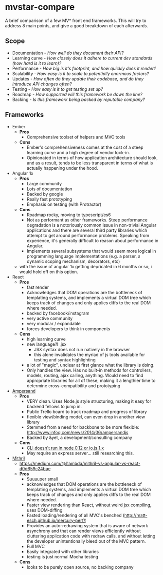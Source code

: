 # mvstar-compare

A brief comparison of a few MV* front end frameworks. This will try to address 8 main points, and give a good breakdown of each afterwards.

## Scope

* Documentation - *How well do they document their API?*
* Learning curve - *How closely does it adhere to current dev standards (how hard is it to learn)?*
* Performance - *How big is it's footprint, and how quickly does it render?*
* Scalability - *How easy is it to scale to potentially enormous factors?*
* Updates - *How often do they update their codebase, and do they introduce API changes often?*
* Testing - *How easy is it to get testing set up?*
* Roadmap - *How supported will this framework be down the line?*
* Backing - *Is this framework being backed by reputable company?*

## Frameworks

* Ember
	* **Pros**
		* Comprehensive toolset of helpers and MVC tools
	* **Cons**
		* Ember's comprehensiveness comes at the cost of a steep learning curve and a high degree of vendor lock-in.
		* Opinionated in terms of how application architecture should look, and as a result, tends to be less transparent in terms of what is actually happening under the hood.
* Angular 1x
	* **Pros**
		* Large community
		* Lots of documentation
		* Backed by google
		* Really fast prototyping
		* Emphasis on testing (with Protractor)
	* **Cons**
		* Roadmap rocky, moving to typescript/es6
		* Not as performant as other frameworks. Steep performance degradation is a notoriously common issue in non-trivial Angular applications and there are several third party libraries which attempt to get around performance problems. Speaking from experience, it's generally difficult to reason about performance in Angular.
		* Implements several subsystems that would seem more logical in programming language implementations (e.g. a parser, a dynamic scoping mechanism, decorators, etc)
	* with the issue of angular 1x getting depricated in 6 months or so, i would hold off on this option.
* React
	* **Pros**
		* fast render
		* Acknowledges that DOM operations are the bottleneck of templating systems, and implements a virtual DOM tree which keeps track of changes and only applies diffs to the real DOM where needed.
		* backed by facebook/instagram
		* very active community
		* very modular / expandable
		* forces developers to think in components
	* **Cons**
		* high learning curve
		* new language?! .jsx
			* JSX syntax does not run natively in the browser
		  * this alone invalidates the myriad of js tools available for testing and syntax highlighting
		* a lot of "magic", unclear at first glance what the library is doing.
		* Only handles the view. Has no built-in methods for controllers, models, routing, ajax calling, anything. Would need to find appropriate libraries for all of these, making it a lengthier time to determine cross-compatibility and prototyping
* [Ampersand](http://ampersandjs.com/)
	* **Pros**
		* VERY clean. Uses Node.js style structuring, making it easy for backend fellows to jump in.
		* Public Trello board to track roadmap and progress of library
		* flexible view/binding model, can even drop in another view library
		* Stemmed from a need for backbone to be more flexible: http://www.infoq.com/news/2014/06/ampersandjs
		* Backed by &yet, a development/consulting company
	* **Cons**
		* [CLI doesn't run in node 0.12 or io.js 1.x](https://github.com/AmpersandJS/ampersand/issues/105)
		* May require an express server... still researching this.
* [Mithril](http://lhorie.github.io/mithril/)
	* https://medium.com/@l1ambda/mithril-vs-angular-vs-react-d0d659c24bae
	* **Pros**
		* Suuuuper small
		* acknowledges that DOM operations are the bottleneck of templating systems, and implements a virtual DOM tree which keeps track of changes and only applies diffs to the real DOM where needed.
		* Faster view rendering than React, without weird jsx compiling, uses DOM-diffing
		* Fasted loading/rendering of all MVC's benched (http://matt-esch.github.io/mercury-perf/)
		* Provides an auto-redrawing system that is aware of network asynchrony and that can render views efficiently without cluttering application code with redraw calls, and without letting the developer unintentionally bleed out of the MVC pattern.
		* Full MVC
		* Easily integrated with other libraries
		* testing is just normal Mocha testing
	* **Cons**
		* looks to be purely open source, no backing company
